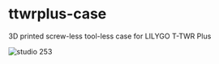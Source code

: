 # ttwrplus-case
3D printed screw-less tool-less case for LILYGO T-TWR Plus

![studio 253](https://github.com/OpenRTX/ttwrplus-case/assets/49025042/4e689ff5-3ede-4f86-8d1d-9a724dcd738a)
